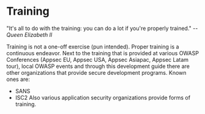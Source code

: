 # Training

"It's all to do with the training: you can do a lot if you're properly trained." -- *Queen Elizabeth II*

Training is not a one-off exercise (pun intended). Proper training is a continuous endeavor.  Next to the training that is provided at various OWASP Conferences (Appsec EU, Appsec USA, Appsec Asiapac, Appsec Latam tour), local OWASP events and through this development guide there are other organizations that provide secure development programs. Known ones are:
- SANS
- ISC2
Also various application security organizations provide forms of training.
